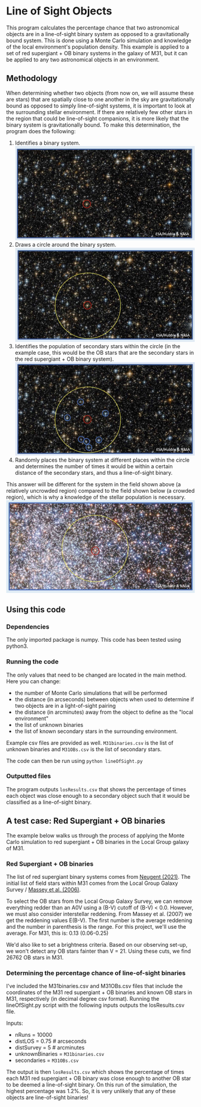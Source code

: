 # Line of Sight Objects

This program calculates the percentage chance that two astronomical objects are in a line-of-sight binary system as opposed to a gravitationally bound system. This is done using a Monte Carlo simulation and knowledge of the local environment's population density. This example is applied to a set of red supergiant + OB binary systems in the galaxy of M31, but it can be applied to any two astronomical objects in an environment.

## Methodology
When determining whether two objects (from now on, we will assume these are stars) that are spatially close to one another in the sky are gravitationally bound as opposed to simply line-of-sight systems, it is important to look at the surrounding stellar environment. If there are relatively few other stars in the region that could be line-of-sight companions, it is more likely that the binary system is gravitationally bound. To make this determination, the program does the following:
1) Identifies a binary system.
![Step1](https://github.com/KNeugent/LineOfSightBinaries/blob/main/images/step1.jpg)
2) Draws a circle around the binary system.
![Step2](https://github.com/KNeugent/LineOfSightBinaries/blob/main/images/step2.jpg)
3) Identifies the population of secondary stars within the circle (in the example case, this would be the OB stars that are the secondary stars in the red supergiant + OB binary system).
![Step3](https://github.com/KNeugent/LineOfSightBinaries/blob/main/images/step3.jpg)
4) Randomly places the binary system at different places within the circle and determines the number of times it would be within a certain distance of the secondary stars, and thus a line-of-sight binary.

This answer will be different for the system in the field shown above (a relatively uncrowded region) compared to the field shown below (a crowded region), which is why a knowledge of the stellar population is necessary.
![Step4](https://github.com/KNeugent/LineOfSightBinaries/blob/main/images/step4.jpg)

## Using this code

### Dependencies

The only imported package is numpy. This code has been tested using python3.

### Running the code

The only values that need to be changed are located in the main method. Here you can change:
* the number of Monte Carlo simulations that will be performed
* the distance (in arcseconds) between objects when used to determine if two objects are in a light-of-sight pairing
* the distance (in arcminutes) away from the object to define as the "local environment"
* the list of unknown binaries
* the list of known secondary stars in the surrounding environment.

Example csv files are provided as well. `M31binaries.csv` is the list of unknown binaries and `M31OBs.csv` is the list of secondary stars.

The code can then be run using `python lineOfSight.py`

### Outputted files

The program outputs `losResults.csv` that shows the percentage of times each object was close enough to a secondary object such that it would be classified as a line-of-sight binary. 

## A test case: Red Supergiant + OB binaries
The example below walks us through the process of applying the Monte Carlo simulation to red supergiant + OB binaries in the Local Group galaxy of M31.

### Red Supergiant + OB binaries
The list of red supergiant binary systems comes from [Neugent (2021)](https://ui.adsabs.harvard.edu/abs/2021ApJ...908...87N/abstract). The initial list of field stars within M31 comes from the Local Group Galaxy Survey / [Massey et al. (2006)](https://ui.adsabs.harvard.edu/abs/2006AJ....131.2478M/abstract).

To select the OB stars from the Local Group Galaxy Survey, we can remove everything redder than an A0V using a (B-V) cutoff of (B-V) < 0.0. However, we must also consider interstellar reddening. From Massey et al. (2007) we get the reddening values E(B-V). The first number is the average reddening and the number in parenthesis is the range. For this project, we'll use the average. For M31, this is: 0.13 (0.06-0.25)

We'd also like to set a brightness criteria. Based on our observing set-up, we won't detect any OB stars fainter than V = 21. Using these cuts, we find 26762 OB stars in M31.

### Determining the percentage chance of line-of-sight binaries

I've included the M31binaries.csv and M31OBs.csv files that include the coordinates of the M31 red supergiant + OB binaries and known OB stars in M31, respectively (in decimal degree csv format). Running the lineOfSight.py script with the following inputs outputs the losResults.csv file.

Inputs:
* nRuns = 10000
* distLOS = 0.75 # arcseconds
* distSurvey = 5 # arcminutes
* unknownBinaries = `M31binaries.csv`
* secondaries = `M31OBs.csv`

The output is then `losResults.csv` which shows the percentage of times each M31 red supergiant + OB binary was close enough to another OB star to be deemed a line-of-sight binary. On this run of the simulation, the highest percentage was 1.2%. So, it is very unlikely that any of these objects are line-of-sight binaries!